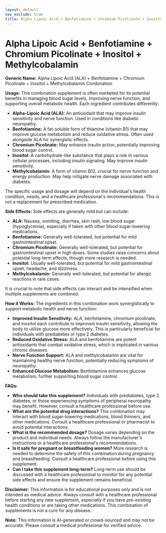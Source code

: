 ```yaml
---
layout: default
nav_exclude: true
title: Alpha Lipoic Acid + Benfotiamine + Chromium Picolinate + Inositol + Methylcobalamin
---
```


# Alpha Lipoic Acid + Benfotiamine + Chromium Picolinate + Inositol + Methylcobalamin

**Generic Name:** Alpha Lipoic Acid (ALA) + Benfotiamine + Chromium Picolinate + Inositol + Methylcobalamin Combination

**Usage:** This combination supplement is often marketed for its potential benefits in managing blood sugar levels, improving nerve function, and supporting overall metabolic health.  Each ingredient contributes differently:

* **Alpha-Lipoic Acid (ALA):** An antioxidant that may improve insulin sensitivity and nerve function. Used in conditions like diabetic neuropathy.
* **Benfotiamine:** A fat-soluble form of thiamine (vitamin B1) that may improve glucose metabolism and reduce oxidative stress. Often used alongside ALA for synergistic effects.
* **Chromium Picolinate:**  May enhance insulin action, potentially improving blood sugar control.
* **Inositol:** A carbohydrate-like substance that plays a role in various cellular processes, including insulin signaling.  May improve insulin sensitivity.
* **Methylcobalamin:** A form of vitamin B12, crucial for nerve function and energy production. May help mitigate nerve damage associated with diabetes.


The specific usage and dosage will depend on the individual's health condition, needs, and a healthcare professional's recommendations. This is not a replacement for prescribed medication.

**Side Effects:**  Side effects are generally mild but can include:

* **ALA:**  Nausea, vomiting, diarrhea, skin rash, low blood sugar (hypoglycemia), especially if taken with other blood sugar-lowering medications.
* **Benfotiamine:** Generally well-tolerated, but potential for mild gastrointestinal upset.
* **Chromium Picolinate:**  Generally well-tolerated, but potential for gastrointestinal upset in high doses.  Some studies raise concerns about potential long-term effects, though more research is needed.
* **Inositol:** Usually well-tolerated, but potential for mild gastrointestinal upset, headache, and dizziness.
* **Methylcobalamin:**  Generally well-tolerated, but potential for allergic reactions in rare cases.


It is crucial to note that side effects can interact and be intensified when multiple supplements are combined.

**How it Works:**  The ingredients in this combination work synergistically to support metabolic health and nerve function:

* **Improved Insulin Sensitivity:** ALA, benfotiamine, chromium picolinate, and inositol each contribute to improved insulin sensitivity, allowing the body to utilize glucose more effectively. This is particularly beneficial for individuals with prediabetes or type 2 diabetes.
* **Reduced Oxidative Stress:** ALA and benfotiamine are potent antioxidants that combat oxidative stress, which is implicated in various chronic diseases.
* **Nerve Function Support:** ALA and methylcobalamin are vital for maintaining healthy nerve function, potentially reducing symptoms of neuropathy.
* **Enhanced Glucose Metabolism:**  Benfotiamine enhances glucose metabolism, further supporting blood sugar control.

**FAQs:**

* **Who should take this supplement?** Individuals with prediabetes, type 2 diabetes, or those experiencing symptoms of peripheral neuropathy may benefit.  However, consult a healthcare professional before use.
* **What are the potential drug interactions?** This combination may interact with blood sugar-lowering medications, blood thinners, and other medications.  Consult a healthcare professional or pharmacist to avoid potential interactions.
* **What is the recommended dosage?**  Dosage varies depending on the product and individual needs.  Always follow the manufacturer's instructions or a healthcare professional's recommendations.
* **Is it safe for pregnant or breastfeeding women?**  More research is needed to determine the safety of this combination during pregnancy and breastfeeding.  Consult a healthcare professional before using this supplement.
* **Can I take this supplement long-term?**  Long-term use should be discussed with a healthcare professional to monitor for any potential side effects and ensure the supplement remains beneficial.


**Disclaimer:** This information is for educational purposes only and is not intended as medical advice.  Always consult with a healthcare professional before starting any new supplement, especially if you have pre-existing health conditions or are taking other medications.  This combination of supplements is not a cure for any disease.


**Note:** This information is AI-generated or crowd-sourced and may not be accurate. Please consult a medical professional for verified advice.
